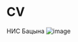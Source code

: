 # CV
НИС Бацына
![image](https://github.com/user-attachments/assets/e7b2a460-bd6a-43a8-8d56-341f19fd739d)
